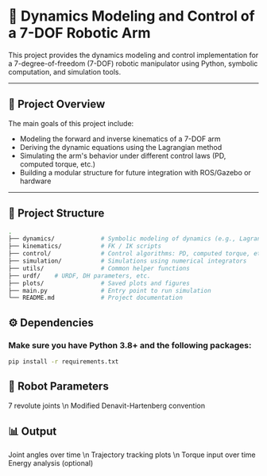 # 🤖 Dynamics Modeling and Control of a 7-DOF Robotic Arm

This project provides the dynamics modeling and control implementation for a 7-degree-of-freedom (7-DOF) robotic manipulator using Python, symbolic computation, and simulation tools.

---

## 📌 Project Overview

The main goals of this project include:

- Modeling the forward and inverse kinematics of a 7-DOF arm
- Deriving the dynamic equations using the Lagrangian method
- Simulating the arm's behavior under different control laws (PD, computed torque, etc.)
- Building a modular structure for future integration with ROS/Gazebo or hardware

---

## 📁 Project Structure

```bash
.
├── dynamics/             # Symbolic modeling of dynamics (e.g., Lagrange equations)
├── kinematics/           # FK / IK scripts
├── control/              # Control algorithms: PD, computed torque, etc.
├── simulation/           # Simulations using numerical integrators
├── utils/                # Common helper functions
├── urdf/    # URDF, DH parameters, etc.
├── plots/                # Saved plots and figures
├── main.py               # Entry point to run simulation
└── README.md             # Project documentation
```
## ⚙️ Dependencies
### Make sure you have Python 3.8+ and the following packages:
``` Bash
pip install -r requirements.txt
```

## 📐 Robot Parameters
7 revolute joints \n
Modified Denavit-Hartenberg convention

## 📊 Output
Joint angles over time \n 
Trajectory tracking plots \n 
Torque input over time
Energy analysis (optional)


